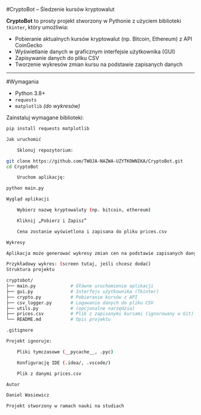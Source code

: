 #CryptoBot – Śledzenie kursów kryptowalut

**CryptoBot** to prosty projekt stworzony w Pythonie z użyciem biblioteki `tkinter`, który umożliwia:
- Pobieranie aktualnych kursów kryptowalut (np. Bitcoin, Ethereum) z API CoinGecko
- Wyświetlanie danych w graficznym interfejsie użytkownika (GUI)
- Zapisywanie danych do pliku CSV
- Tworzenie wykresów zmian kursu na podstawie zapisanych danych

---

#Wymagania

- Python 3.8+
- `requests`
- `matplotlib` *(do wykresów)*

Zainstaluj wymagane biblioteki:

```bash
pip install requests matplotlib

Jak uruchomić

    Sklonuj repozytorium:

git clone https://github.com/TWOJA-NAZWA-UZYTKOWNIKA/CryptoBot.git
cd CryptoBot

    Uruchom aplikację:

python main.py

Wygląd aplikacji

    Wybierz nazwę kryptowaluty (np. bitcoin, ethereum)

    Kliknij „Pobierz i Zapisz”

    Cena zostanie wyświetlona i zapisana do pliku prices.csv

Wykresy

Aplikacja może generować wykresy zmian cen na podstawie zapisanych danych w CSV.

Przykładowy wykres: (screen tutaj, jeśli chcesz dodać)
Struktura projektu

cryptobot/
├── main.py             # Główne uruchomienie aplikacji
├── gui.py              # Interfejs użytkownika (Tkinter)
├── crypto.py           # Pobieranie kursów z API
├── csv_logger.py       # Logowanie danych do pliku CSV
├── utils.py            # (opcjonalne narzędzia)
├── prices.csv          # Plik z zapisanymi kursami (ignorowany w Git)
└── README.md           # Opis projektu

.gitignore

Projekt ignoruje:

    Pliki tymczasowe (__pycache__, .pyc)

    Konfigurację IDE (.idea/, .vscode/)

    Plik z danymi prices.csv

Autor

Daniel Wasiewicz

Projekt stworzony w ramach nauki na studiach